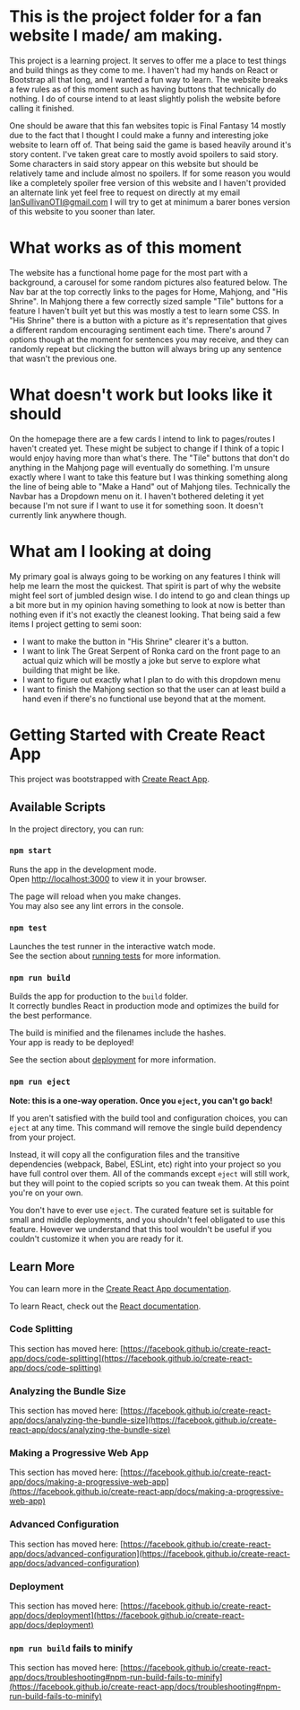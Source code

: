 # This is the project folder for a fan website I made/ am making.

This project is a learning project. It serves to offer me a place to test things and build things as they come to me. I haven't had my hands on React or Bootstrap all that long, and I wanted a fun way to learn. The website breaks a few rules as of this moment such as having buttons that technically do nothing. I do of course intend to at least slightly polish the website before calling it finished.

One should be aware that this fan websites topic is Final Fantasy 14 mostly due to the fact that I thought I could make a funny and interesting joke website to learn off of. That being said the game is based heavily around it's story content. I've taken great care to mostly avoid spoilers to said story. Some characters in said story appear on this website but should be relatively tame and include almost no spoilers. If for some reason you would like a completely spoiler free version of this website and I haven't provided an alternate link yet feel free to request on directly at my email IanSullivanOTI@gmail.com I will try to get at minimum a barer bones version of this website to you sooner than later.

# What works as of this moment

The website has a functional home page for the most part with a background, a carousel for some random pictures also featured below.
The Nav bar at the top correctly links to the pages for Home, Mahjong, and "His Shrine".
In Mahjong there a few correctly sized sample "Tile" buttons for a feature I haven't built yet but this was mostly a test to learn some CSS.
In "His Shrine" there is a button with a picture as it's representation that gives a different random encouraging sentiment each time. There's around 7 options though at the moment for sentences you may receive, and they can randomly repeat but clicking the button will always bring up any sentence that wasn't the previous one.

# What doesn't work but looks like it should

On the homepage there are a few cards I intend to link to pages/routes I haven't created yet. These might be subject to change if I think of a topic I would enjoy having more than what's there.
The "Tile" buttons that don't do anything in the Mahjong page will eventually do something. I'm unsure exactly where I want to take this feature but I was thinking something along the line of being able to "Make a Hand" out of Mahjong tiles.
Technically the Navbar has a Dropdown menu on it. I haven't bothered deleting it yet because I'm not sure if I want to use it for something soon. It doesn't currently link anywhere though.

# What am I looking at doing

My primary goal is always going to be working on any features I think will help me learn the most the quickest. That spirit is part of why the website might feel sort of jumbled design wise. I do intend to go and clean things up a bit more but in my opinion having something to look at now is better than nothing even if it's not exactly the cleanest looking. That being said a few items I project getting to semi soon:
* I want to make the button in "His Shrine" clearer it's a button.
* I want to link The Great Serpent of Ronka card on the front page to an actual quiz which will be mostly a joke but serve to explore what building that might be like.
* I want to figure out exactly what I plan to do with this dropdown menu
* I want to finish the Mahjong section so that the user can at least build a hand even if there's no functional use beyond that at the moment.


# Getting Started with Create React App

This project was bootstrapped with [Create React App](https://github.com/facebook/create-react-app).

## Available Scripts

In the project directory, you can run:

### `npm start`

Runs the app in the development mode.\
Open [http://localhost:3000](http://localhost:3000) to view it in your browser.

The page will reload when you make changes.\
You may also see any lint errors in the console.

### `npm test`

Launches the test runner in the interactive watch mode.\
See the section about [running tests](https://facebook.github.io/create-react-app/docs/running-tests) for more information.

### `npm run build`

Builds the app for production to the `build` folder.\
It correctly bundles React in production mode and optimizes the build for the best performance.

The build is minified and the filenames include the hashes.\
Your app is ready to be deployed!

See the section about [deployment](https://facebook.github.io/create-react-app/docs/deployment) for more information.

### `npm run eject`

**Note: this is a one-way operation. Once you `eject`, you can't go back!**

If you aren't satisfied with the build tool and configuration choices, you can `eject` at any time. This command will remove the single build dependency from your project.

Instead, it will copy all the configuration files and the transitive dependencies (webpack, Babel, ESLint, etc) right into your project so you have full control over them. All of the commands except `eject` will still work, but they will point to the copied scripts so you can tweak them. At this point you're on your own.

You don't have to ever use `eject`. The curated feature set is suitable for small and middle deployments, and you shouldn't feel obligated to use this feature. However we understand that this tool wouldn't be useful if you couldn't customize it when you are ready for it.

## Learn More

You can learn more in the [Create React App documentation](https://facebook.github.io/create-react-app/docs/getting-started).

To learn React, check out the [React documentation](https://reactjs.org/).

### Code Splitting

This section has moved here: [https://facebook.github.io/create-react-app/docs/code-splitting](https://facebook.github.io/create-react-app/docs/code-splitting)

### Analyzing the Bundle Size

This section has moved here: [https://facebook.github.io/create-react-app/docs/analyzing-the-bundle-size](https://facebook.github.io/create-react-app/docs/analyzing-the-bundle-size)

### Making a Progressive Web App

This section has moved here: [https://facebook.github.io/create-react-app/docs/making-a-progressive-web-app](https://facebook.github.io/create-react-app/docs/making-a-progressive-web-app)

### Advanced Configuration

This section has moved here: [https://facebook.github.io/create-react-app/docs/advanced-configuration](https://facebook.github.io/create-react-app/docs/advanced-configuration)

### Deployment

This section has moved here: [https://facebook.github.io/create-react-app/docs/deployment](https://facebook.github.io/create-react-app/docs/deployment)

### `npm run build` fails to minify

This section has moved here: [https://facebook.github.io/create-react-app/docs/troubleshooting#npm-run-build-fails-to-minify](https://facebook.github.io/create-react-app/docs/troubleshooting#npm-run-build-fails-to-minify)

